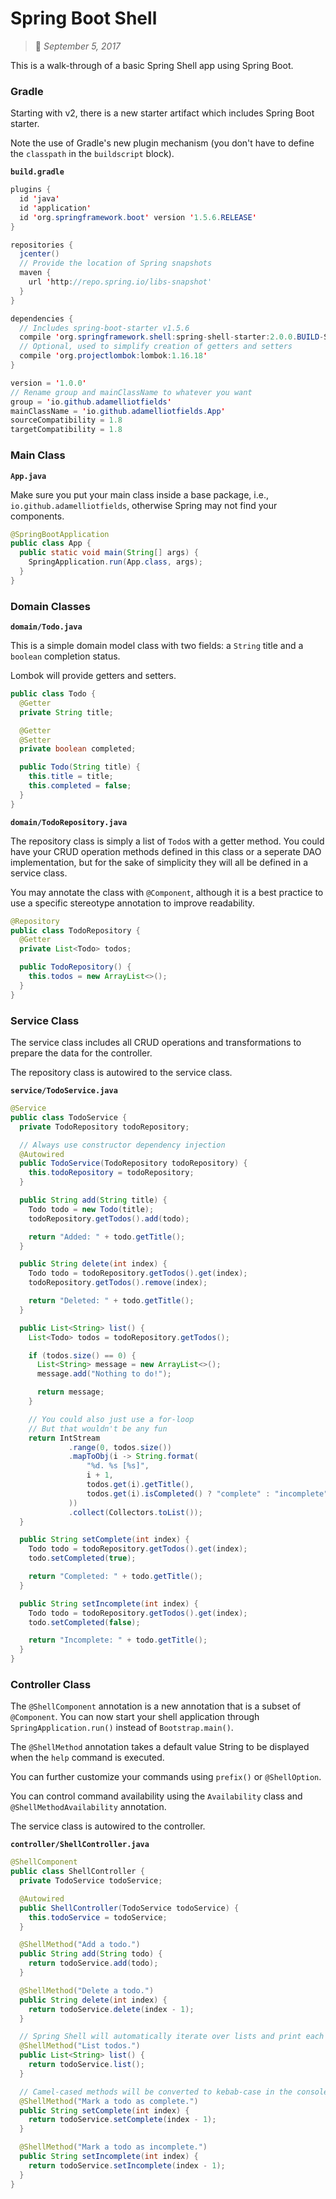 # Spring Boot Shell
> :calendar: *September 5, 2017*

This is a walk-through of a basic Spring Shell app using Spring Boot.

### Gradle
Starting with v2, there is a new starter artifact which includes Spring Boot starter.

Note the use of Gradle's new plugin mechanism (you don't have to define the `classpath` in the
`buildscript` block).

**`build.gradle`**

```java
plugins {
  id 'java'
  id 'application'
  id 'org.springframework.boot' version '1.5.6.RELEASE'
}

repositories {
  jcenter()
  // Provide the location of Spring snapshots
  maven {
    url 'http://repo.spring.io/libs-snapshot'
  }
}

dependencies {
  // Includes spring-boot-starter v1.5.6
  compile 'org.springframework.shell:spring-shell-starter:2.0.0.BUILD-SNAPSHOT'
  // Optional, used to simplify creation of getters and setters
  compile 'org.projectlombok:lombok:1.16.18'
}

version = '1.0.0'
// Rename group and mainClassName to whatever you want
group = 'io.github.adamelliotfields'
mainClassName = 'io.github.adamelliotfields.App'
sourceCompatibility = 1.8
targetCompatibility = 1.8
```

### Main Class

**`App.java`**

Make sure you put your main class inside a base package, i.e., `io.github.adamelliotfields`,
otherwise Spring may not find your components.

```java
@SpringBootApplication
public class App {
  public static void main(String[] args) {
    SpringApplication.run(App.class, args);
  }
}
```

### Domain Classes

**`domain/Todo.java`**

This is a simple domain model class with two fields: a `String` title and a `boolean` completion
status.

Lombok will provide getters and setters.

```java
public class Todo {
  @Getter
  private String title;

  @Getter
  @Setter
  private boolean completed;

  public Todo(String title) {
    this.title = title;
    this.completed = false;
  }
}
```

**`domain/TodoRepository.java`**

The repository class is simply a list of `Todo`s with a getter method. You could have your CRUD
operation methods defined in this class or a seperate DAO implementation, but for the sake of
simplicity they will all be defined in a service class.

You may annotate the class with `@Component`, although it is a best practice to use a specific
stereotype annotation to improve readability.

```java
@Repository
public class TodoRepository {
  @Getter
  private List<Todo> todos;

  public TodoRepository() {
    this.todos = new ArrayList<>();
  }
}
```

### Service Class
The service class includes all CRUD operations and transformations to prepare the data for the
controller.

The repository class is autowired to the service class.

**`service/TodoService.java`**

```java
@Service
public class TodoService {
  private TodoRepository todoRepository;

  // Always use constructor dependency injection
  @Autowired
  public TodoService(TodoRepository todoRepository) {
    this.todoRepository = todoRepository;
  }

  public String add(String title) {
    Todo todo = new Todo(title);
    todoRepository.getTodos().add(todo);

    return "Added: " + todo.getTitle();
  }

  public String delete(int index) {
    Todo todo = todoRepository.getTodos().get(index);
    todoRepository.getTodos().remove(index);

    return "Deleted: " + todo.getTitle();
  }

  public List<String> list() {
    List<Todo> todos = todoRepository.getTodos();

    if (todos.size() == 0) {
      List<String> message = new ArrayList<>();
      message.add("Nothing to do!");

      return message;
    }

    // You could also just use a for-loop
    // But that wouldn't be any fun
    return IntStream
             .range(0, todos.size())
             .mapToObj(i -> String.format(
                 "%d. %s [%s]",
                 i + 1,
                 todos.get(i).getTitle(),
                 todos.get(i).isCompleted() ? "complete" : "incomplete"
             ))
             .collect(Collectors.toList());
  }

  public String setComplete(int index) {
    Todo todo = todoRepository.getTodos().get(index);
    todo.setCompleted(true);

    return "Completed: " + todo.getTitle();
  }

  public String setIncomplete(int index) {
    Todo todo = todoRepository.getTodos().get(index);
    todo.setCompleted(false);

    return "Incomplete: " + todo.getTitle();
  }
}
```

### Controller Class
The `@ShellComponent` annotation is a new annotation that is a subset of `@Component`. You can now
start your shell application through `SpringApplication.run()` instead of `Bootstrap.main()`.

The `@ShellMethod` annotation takes a default value String to be displayed when the `help` command
is executed.

You can further customize your commands using `prefix()` or `@ShellOption`.

You can control command availability using the `Availability` class and `@ShellMethodAvailability`
annotation.

The service class is autowired to the controller.

**`controller/ShellController.java`**

```java
@ShellComponent
public class ShellController {
  private TodoService todoService;

  @Autowired
  public ShellController(TodoService todoService) {
    this.todoService = todoService;
  }

  @ShellMethod("Add a todo.")
  public String add(String todo) {
    return todoService.add(todo);
  }

  @ShellMethod("Delete a todo.")
  public String delete(int index) {
    return todoService.delete(index - 1);
  }

  // Spring Shell will automatically iterate over lists and print each item on a new line
  @ShellMethod("List todos.")
  public List<String> list() {
    return todoService.list();
  }

  // Camel-cased methods will be converted to kebab-case in the console, i.e., set-complete
  @ShellMethod("Mark a todo as complete.")
  public String setComplete(int index) {
    return todoService.setComplete(index - 1);
  }

  @ShellMethod("Mark a todo as incomplete.")
  public String setIncomplete(int index) {
    return todoService.setIncomplete(index - 1);
  }
}
```
